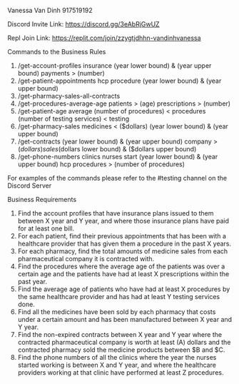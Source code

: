 Vanessa Van Dinh
917519192

Discord Invite Link:
https://discord.gg/3eAbRjGwUZ

Repl Join Link:
https://replit.com/join/zzygtjdhhn-vandinhvanessa

Commands to the Business Rules
1. /get-account-profiles insurance (year lower bound) & (year upper bound) payments > (number)
2. /get-patient-appointments hcp procedure (year lower bound) & (year upper bound)
3. /get-pharmacy-sales-all-contracts
4. /get-procedures-average-age patients > (age) prescriptions > (number)
5. /get-patient-age average (number of procedures) < procedures (number of testing services) < testing
6. /get-pharmacy-sales medicines < ($dollars) (year lower bound) & (year upper bound)
7. /get-contracts (year lower bound) & (year upper bound) company > ($dollars) sales ($dollars lower bound) & ($dollars upper bound)
8. /get-phone-numbers clinics nurses start (year lower bound) & (year upper bound) hcp procedures > (number of procedures)

For examples of the commands please refer to the #testing channel on the Discord Server

Business Requirements
1. Find the account profiles that have insurance plans issued to them between X year and Y year, and where those insurance plans have paid for at least one bill.
2. For each patient, find their previous appointments that has been with a healthcare provider that has given them a procedure in the past X years.
3. For each pharmacy, find the total amounts of medicine sales from each pharmaceutical company it is contracted with.
4. Find the procedures where the average age of the patients was over a certain age and the patients have had at least X prescriptions within the past year.
5. Find the average age of patients who have had at least X procedures by the same healthcare provider and has had at least Y testing services done.
6. Find all the medicines have been sold by each pharmacy that costs under a certain amount and has been manufactured between X year and Y year.
7. Find the non-expired contracts between X year and Y year where the contracted pharmaceutical company is worth at least (A) dollars and the contracted pharmacy 
sold the medicine products between $B and $C.
8. Find the phone numbers of all the clinics where the year the nurses started working is between X and Y year, and where the healthcare providers working at that 
clinic have performed at least Z procedures.

